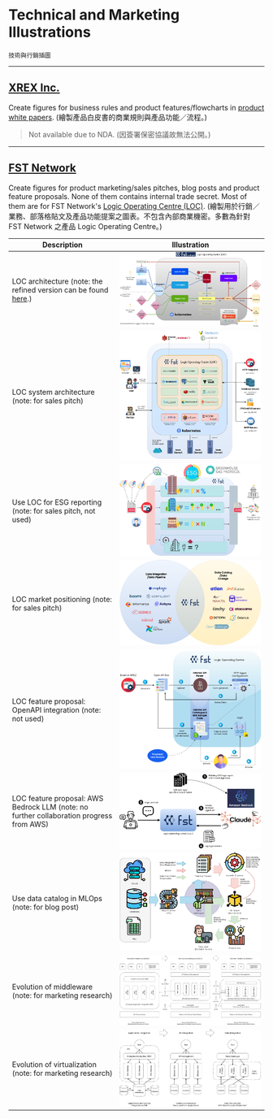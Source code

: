 # Technical and Marketing Illustrations

`技術與行銷插圖`

---

## [XREX Inc.](https://xrex.io/)

Create figures for business rules and product features/flowcharts in [product white papers](https://github.com/alankrantas/alankrantas/blob/main/works/projects.md#technical-writing-and-documentation). (繪製產品白皮書的商業規則與產品功能／流程。)

> Not available due to NDA. (因簽署保密協議故無法公開。)

---

## [FST Network](https://www.fst.network/)

Create figures for product marketing/sales pitches, blog posts and product feature proposals. None of them contains internal trade secret. Most of them are for FST Network's [Logic Operating Centre (LOC)](https://loc-documentation.vercel.app/). (繪製用於行銷／業務、部落格貼文及產品功能提案之圖表。不包含內部商業機密。多數為針對 FST Network 之產品 Logic Operating Centre。)

| Description | Illustration |
| --- | --- |
| LOC architecture (note: the refined version can be found [here](https://loc-documentation.vercel.app/docs/system-faq/software-and-architecture).) | ![LOC](https://github.com/alankrantas/alankrantas/blob/main/works/illustration/loc.png) |
| LOC system architecture (note: for sales pitch) | ![LOC-system](https://github.com/alankrantas/alankrantas/blob/main/works/illustration/loc-system.png) |
| Use LOC for ESG reporting (note: for sales pitch, not used) | ![esg](https://github.com/alankrantas/alankrantas/blob/main/works/illustration/esg.png) |
| LOC market positioning (note: for sales pitch) | ![LOC-position](https://github.com/alankrantas/alankrantas/blob/main/works/illustration/loc-marketing-position.png) |
| LOC feature proposal: OpenAPI integration (note: not used) | ![LOC-proposal](https://github.com/alankrantas/alankrantas/blob/main/works/illustration/loc-feature-proposal.png) |
| LOC feature proposal: AWS Bedrock LLM (note: no further collaboration progress from AWS) | ![LOC-proposal-bedrock](https://github.com/alankrantas/alankrantas/blob/main/works/illustration/loc-aws-bedrock.png) |
| Use data catalog in MLOps (note: for blog post) | ![mlops](https://github.com/alankrantas/alankrantas/blob/main/works/illustration/mlops.png) |
| Evolution of middleware (note: for marketing research) | ![data-middleware](https://github.com/alankrantas/alankrantas/blob/main/works/illustration/middleware.png) |
| Evolution of virtualization (note: for marketing research) | ![data-virtualization](https://github.com/alankrantas/alankrantas/blob/main/works/illustration/data-virtualization.png) |
